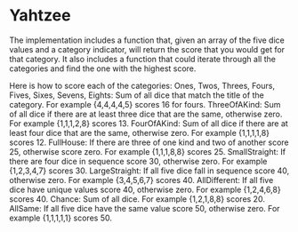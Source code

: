 # Yahtzee

The implementation includes a function
that, given an array of the five dice values and a category indicator, will return the score that you
would get for that category. It also includes a function that could iterate through all the
categories and find the one with the highest score.

Here is how to score each of the categories:
Ones, Twos, Threes, Fours, Fives, Sixes, Sevens, Eights: Sum of all dice that match the title of the
category. For example {4,4,4,4,5} scores 16 for fours.
ThreeOfAKind: Sum of all dice if there are at least three dice that are the same, otherwise zero. For
example {1,1,1,2,8} scores 13.
FourOfAKind: Sum of all dice if there are at least four dice that are the same, otherwise zero. For
example {1,1,1,1,8} scores 12.
FullHouse: If there are three of one kind and two of another score 25, otherwise score zero. For
example {1,1,1,8,8} scores 25.
SmallStraight: If there are four dice in sequence score 30, otherwise zero. For example {1,2,3,4,7}
scores 30.
LargeStraight: If all five dice fall in sequence score 40, otherwise zero. For example {3,4,5,6,7}
scores 40.
AllDifferent: If all five dice have unique values score 40, otherwise zero. For example {1,2,4,6,8}
scores 40.
Chance: Sum of all dice. For example {1,2,1,8,8} scores 20.
AllSame: If all five dice have the same value score 50, otherwise zero. For example {1,1,1,1,1}
scores 50.
